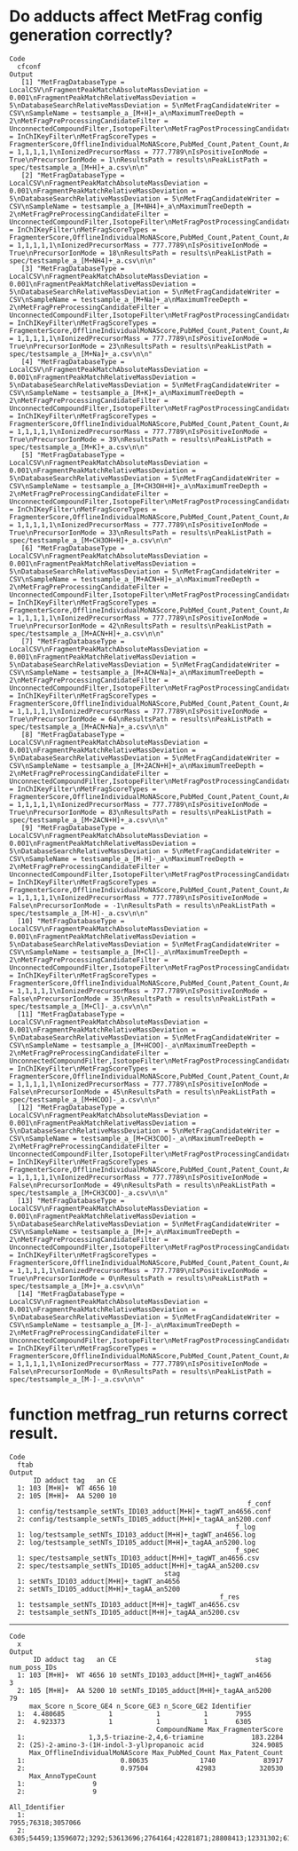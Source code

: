 # Do adducts affect MetFrag config generation correctly?

    Code
      cfconf
    Output
       [1] "MetFragDatabaseType = LocalCSV\nFragmentPeakMatchAbsoluteMassDeviation = 0.001\nFragmentPeakMatchRelativeMassDeviation = 5\nDatabaseSearchRelativeMassDeviation = 5\nMetFragCandidateWriter = CSV\nSampleName = testsample_a_[M+H]+_a\nMaximumTreeDepth = 2\nMetFragPreProcessingCandidateFilter = UnconnectedCompoundFilter,IsotopeFilter\nMetFragPostProcessingCandidateFilter = InChIKeyFilter\nMetFragScoreTypes = FragmenterScore,OfflineIndividualMoNAScore,PubMed_Count,Patent_Count,AnnoTypeCount\nMetFragScoreWeights = 1,1,1,1,1\nIonizedPrecursorMass = 777.7789\nIsPositiveIonMode = True\nPrecursorIonMode = 1\nResultsPath = results\nPeakListPath = spec/testsample_a_[M+H]+_a.csv\n\n"             
       [2] "MetFragDatabaseType = LocalCSV\nFragmentPeakMatchAbsoluteMassDeviation = 0.001\nFragmentPeakMatchRelativeMassDeviation = 5\nDatabaseSearchRelativeMassDeviation = 5\nMetFragCandidateWriter = CSV\nSampleName = testsample_a_[M+NH4]+_a\nMaximumTreeDepth = 2\nMetFragPreProcessingCandidateFilter = UnconnectedCompoundFilter,IsotopeFilter\nMetFragPostProcessingCandidateFilter = InChIKeyFilter\nMetFragScoreTypes = FragmenterScore,OfflineIndividualMoNAScore,PubMed_Count,Patent_Count,AnnoTypeCount\nMetFragScoreWeights = 1,1,1,1,1\nIonizedPrecursorMass = 777.7789\nIsPositiveIonMode = True\nPrecursorIonMode = 18\nResultsPath = results\nPeakListPath = spec/testsample_a_[M+NH4]+_a.csv\n\n"        
       [3] "MetFragDatabaseType = LocalCSV\nFragmentPeakMatchAbsoluteMassDeviation = 0.001\nFragmentPeakMatchRelativeMassDeviation = 5\nDatabaseSearchRelativeMassDeviation = 5\nMetFragCandidateWriter = CSV\nSampleName = testsample_a_[M+Na]+_a\nMaximumTreeDepth = 2\nMetFragPreProcessingCandidateFilter = UnconnectedCompoundFilter,IsotopeFilter\nMetFragPostProcessingCandidateFilter = InChIKeyFilter\nMetFragScoreTypes = FragmenterScore,OfflineIndividualMoNAScore,PubMed_Count,Patent_Count,AnnoTypeCount\nMetFragScoreWeights = 1,1,1,1,1\nIonizedPrecursorMass = 777.7789\nIsPositiveIonMode = True\nPrecursorIonMode = 23\nResultsPath = results\nPeakListPath = spec/testsample_a_[M+Na]+_a.csv\n\n"          
       [4] "MetFragDatabaseType = LocalCSV\nFragmentPeakMatchAbsoluteMassDeviation = 0.001\nFragmentPeakMatchRelativeMassDeviation = 5\nDatabaseSearchRelativeMassDeviation = 5\nMetFragCandidateWriter = CSV\nSampleName = testsample_a_[M+K]+_a\nMaximumTreeDepth = 2\nMetFragPreProcessingCandidateFilter = UnconnectedCompoundFilter,IsotopeFilter\nMetFragPostProcessingCandidateFilter = InChIKeyFilter\nMetFragScoreTypes = FragmenterScore,OfflineIndividualMoNAScore,PubMed_Count,Patent_Count,AnnoTypeCount\nMetFragScoreWeights = 1,1,1,1,1\nIonizedPrecursorMass = 777.7789\nIsPositiveIonMode = True\nPrecursorIonMode = 39\nResultsPath = results\nPeakListPath = spec/testsample_a_[M+K]+_a.csv\n\n"            
       [5] "MetFragDatabaseType = LocalCSV\nFragmentPeakMatchAbsoluteMassDeviation = 0.001\nFragmentPeakMatchRelativeMassDeviation = 5\nDatabaseSearchRelativeMassDeviation = 5\nMetFragCandidateWriter = CSV\nSampleName = testsample_a_[M+CH3OH+H]+_a\nMaximumTreeDepth = 2\nMetFragPreProcessingCandidateFilter = UnconnectedCompoundFilter,IsotopeFilter\nMetFragPostProcessingCandidateFilter = InChIKeyFilter\nMetFragScoreTypes = FragmenterScore,OfflineIndividualMoNAScore,PubMed_Count,Patent_Count,AnnoTypeCount\nMetFragScoreWeights = 1,1,1,1,1\nIonizedPrecursorMass = 777.7789\nIsPositiveIonMode = True\nPrecursorIonMode = 33\nResultsPath = results\nPeakListPath = spec/testsample_a_[M+CH3OH+H]+_a.csv\n\n"
       [6] "MetFragDatabaseType = LocalCSV\nFragmentPeakMatchAbsoluteMassDeviation = 0.001\nFragmentPeakMatchRelativeMassDeviation = 5\nDatabaseSearchRelativeMassDeviation = 5\nMetFragCandidateWriter = CSV\nSampleName = testsample_a_[M+ACN+H]+_a\nMaximumTreeDepth = 2\nMetFragPreProcessingCandidateFilter = UnconnectedCompoundFilter,IsotopeFilter\nMetFragPostProcessingCandidateFilter = InChIKeyFilter\nMetFragScoreTypes = FragmenterScore,OfflineIndividualMoNAScore,PubMed_Count,Patent_Count,AnnoTypeCount\nMetFragScoreWeights = 1,1,1,1,1\nIonizedPrecursorMass = 777.7789\nIsPositiveIonMode = True\nPrecursorIonMode = 42\nResultsPath = results\nPeakListPath = spec/testsample_a_[M+ACN+H]+_a.csv\n\n"    
       [7] "MetFragDatabaseType = LocalCSV\nFragmentPeakMatchAbsoluteMassDeviation = 0.001\nFragmentPeakMatchRelativeMassDeviation = 5\nDatabaseSearchRelativeMassDeviation = 5\nMetFragCandidateWriter = CSV\nSampleName = testsample_a_[M+ACN+Na]+_a\nMaximumTreeDepth = 2\nMetFragPreProcessingCandidateFilter = UnconnectedCompoundFilter,IsotopeFilter\nMetFragPostProcessingCandidateFilter = InChIKeyFilter\nMetFragScoreTypes = FragmenterScore,OfflineIndividualMoNAScore,PubMed_Count,Patent_Count,AnnoTypeCount\nMetFragScoreWeights = 1,1,1,1,1\nIonizedPrecursorMass = 777.7789\nIsPositiveIonMode = True\nPrecursorIonMode = 64\nResultsPath = results\nPeakListPath = spec/testsample_a_[M+ACN+Na]+_a.csv\n\n"  
       [8] "MetFragDatabaseType = LocalCSV\nFragmentPeakMatchAbsoluteMassDeviation = 0.001\nFragmentPeakMatchRelativeMassDeviation = 5\nDatabaseSearchRelativeMassDeviation = 5\nMetFragCandidateWriter = CSV\nSampleName = testsample_a_[M+2ACN+H]+_a\nMaximumTreeDepth = 2\nMetFragPreProcessingCandidateFilter = UnconnectedCompoundFilter,IsotopeFilter\nMetFragPostProcessingCandidateFilter = InChIKeyFilter\nMetFragScoreTypes = FragmenterScore,OfflineIndividualMoNAScore,PubMed_Count,Patent_Count,AnnoTypeCount\nMetFragScoreWeights = 1,1,1,1,1\nIonizedPrecursorMass = 777.7789\nIsPositiveIonMode = True\nPrecursorIonMode = 83\nResultsPath = results\nPeakListPath = spec/testsample_a_[M+2ACN+H]+_a.csv\n\n"  
       [9] "MetFragDatabaseType = LocalCSV\nFragmentPeakMatchAbsoluteMassDeviation = 0.001\nFragmentPeakMatchRelativeMassDeviation = 5\nDatabaseSearchRelativeMassDeviation = 5\nMetFragCandidateWriter = CSV\nSampleName = testsample_a_[M-H]-_a\nMaximumTreeDepth = 2\nMetFragPreProcessingCandidateFilter = UnconnectedCompoundFilter,IsotopeFilter\nMetFragPostProcessingCandidateFilter = InChIKeyFilter\nMetFragScoreTypes = FragmenterScore,OfflineIndividualMoNAScore,PubMed_Count,Patent_Count,AnnoTypeCount\nMetFragScoreWeights = 1,1,1,1,1\nIonizedPrecursorMass = 777.7789\nIsPositiveIonMode = False\nPrecursorIonMode = -1\nResultsPath = results\nPeakListPath = spec/testsample_a_[M-H]-_a.csv\n\n"           
      [10] "MetFragDatabaseType = LocalCSV\nFragmentPeakMatchAbsoluteMassDeviation = 0.001\nFragmentPeakMatchRelativeMassDeviation = 5\nDatabaseSearchRelativeMassDeviation = 5\nMetFragCandidateWriter = CSV\nSampleName = testsample_a_[M+Cl]-_a\nMaximumTreeDepth = 2\nMetFragPreProcessingCandidateFilter = UnconnectedCompoundFilter,IsotopeFilter\nMetFragPostProcessingCandidateFilter = InChIKeyFilter\nMetFragScoreTypes = FragmenterScore,OfflineIndividualMoNAScore,PubMed_Count,Patent_Count,AnnoTypeCount\nMetFragScoreWeights = 1,1,1,1,1\nIonizedPrecursorMass = 777.7789\nIsPositiveIonMode = False\nPrecursorIonMode = 35\nResultsPath = results\nPeakListPath = spec/testsample_a_[M+Cl]-_a.csv\n\n"         
      [11] "MetFragDatabaseType = LocalCSV\nFragmentPeakMatchAbsoluteMassDeviation = 0.001\nFragmentPeakMatchRelativeMassDeviation = 5\nDatabaseSearchRelativeMassDeviation = 5\nMetFragCandidateWriter = CSV\nSampleName = testsample_a_[M+HCOO]-_a\nMaximumTreeDepth = 2\nMetFragPreProcessingCandidateFilter = UnconnectedCompoundFilter,IsotopeFilter\nMetFragPostProcessingCandidateFilter = InChIKeyFilter\nMetFragScoreTypes = FragmenterScore,OfflineIndividualMoNAScore,PubMed_Count,Patent_Count,AnnoTypeCount\nMetFragScoreWeights = 1,1,1,1,1\nIonizedPrecursorMass = 777.7789\nIsPositiveIonMode = False\nPrecursorIonMode = 45\nResultsPath = results\nPeakListPath = spec/testsample_a_[M+HCOO]-_a.csv\n\n"     
      [12] "MetFragDatabaseType = LocalCSV\nFragmentPeakMatchAbsoluteMassDeviation = 0.001\nFragmentPeakMatchRelativeMassDeviation = 5\nDatabaseSearchRelativeMassDeviation = 5\nMetFragCandidateWriter = CSV\nSampleName = testsample_a_[M+CH3COO]-_a\nMaximumTreeDepth = 2\nMetFragPreProcessingCandidateFilter = UnconnectedCompoundFilter,IsotopeFilter\nMetFragPostProcessingCandidateFilter = InChIKeyFilter\nMetFragScoreTypes = FragmenterScore,OfflineIndividualMoNAScore,PubMed_Count,Patent_Count,AnnoTypeCount\nMetFragScoreWeights = 1,1,1,1,1\nIonizedPrecursorMass = 777.7789\nIsPositiveIonMode = False\nPrecursorIonMode = 49\nResultsPath = results\nPeakListPath = spec/testsample_a_[M+CH3COO]-_a.csv\n\n" 
      [13] "MetFragDatabaseType = LocalCSV\nFragmentPeakMatchAbsoluteMassDeviation = 0.001\nFragmentPeakMatchRelativeMassDeviation = 5\nDatabaseSearchRelativeMassDeviation = 5\nMetFragCandidateWriter = CSV\nSampleName = testsample_a_[M+]+_a\nMaximumTreeDepth = 2\nMetFragPreProcessingCandidateFilter = UnconnectedCompoundFilter,IsotopeFilter\nMetFragPostProcessingCandidateFilter = InChIKeyFilter\nMetFragScoreTypes = FragmenterScore,OfflineIndividualMoNAScore,PubMed_Count,Patent_Count,AnnoTypeCount\nMetFragScoreWeights = 1,1,1,1,1\nIonizedPrecursorMass = 777.7789\nIsPositiveIonMode = True\nPrecursorIonMode = 0\nResultsPath = results\nPeakListPath = spec/testsample_a_[M+]+_a.csv\n\n"               
      [14] "MetFragDatabaseType = LocalCSV\nFragmentPeakMatchAbsoluteMassDeviation = 0.001\nFragmentPeakMatchRelativeMassDeviation = 5\nDatabaseSearchRelativeMassDeviation = 5\nMetFragCandidateWriter = CSV\nSampleName = testsample_a_[M-]-_a\nMaximumTreeDepth = 2\nMetFragPreProcessingCandidateFilter = UnconnectedCompoundFilter,IsotopeFilter\nMetFragPostProcessingCandidateFilter = InChIKeyFilter\nMetFragScoreTypes = FragmenterScore,OfflineIndividualMoNAScore,PubMed_Count,Patent_Count,AnnoTypeCount\nMetFragScoreWeights = 1,1,1,1,1\nIonizedPrecursorMass = 777.7789\nIsPositiveIonMode = False\nPrecursorIonMode = 0\nResultsPath = results\nPeakListPath = spec/testsample_a_[M-]-_a.csv\n\n"              

# function metfrag_run returns correct result.

    Code
      ftab
    Output
          ID adduct tag   an CE
      1: 103 [M+H]+  WT 4656 10
      2: 105 [M+H]+  AA 5200 10
                                                                f_conf
      1: config/testsample_setNTs_ID103_adduct[M+H]+_tagWT_an4656.conf
      2: config/testsample_setNTs_ID105_adduct[M+H]+_tagAA_an5200.conf
                                                             f_log
      1: log/testsample_setNTs_ID103_adduct[M+H]+_tagWT_an4656.log
      2: log/testsample_setNTs_ID105_adduct[M+H]+_tagAA_an5200.log
                                                             f_spec
      1: spec/testsample_setNTs_ID103_adduct[M+H]+_tagWT_an4656.csv
      2: spec/testsample_setNTs_ID105_adduct[M+H]+_tagAA_an5200.csv
                                           stag
      1: setNTs_ID103_adduct[M+H]+_tagWT_an4656
      2: setNTs_ID105_adduct[M+H]+_tagAA_an5200
                                                         f_res
      1: testsample_setNTs_ID103_adduct[M+H]+_tagWT_an4656.csv
      2: testsample_setNTs_ID105_adduct[M+H]+_tagAA_an5200.csv

---

    Code
      x
    Output
          ID adduct tag   an CE                                   stag num_poss_IDs
      1: 103 [M+H]+  WT 4656 10 setNTs_ID103_adduct[M+H]+_tagWT_an4656            3
      2: 105 [M+H]+  AA 5200 10 setNTs_ID105_adduct[M+H]+_tagAA_an5200           79
         max_Score n_Score_GE4 n_Score_GE3 n_Score_GE2 Identifier
      1:  4.480685           1           1           1       7955
      2:  4.923373           1           1           1       6305
                                         CompoundName Max_FragmenterScore
      1:                1,3,5-triazine-2,4,6-triamine            183.2284
      2: (2S)-2-amino-3-(1H-indol-3-yl)propanoic acid            324.9085
         Max_OfflineIndividualMoNAScore Max_PubMed_Count Max_Patent_Count
      1:                        0.80635             1740            83917
      2:                        0.97504            42983           320530
         Max_AnnoTypeCount
      1:                 9
      2:                 9
                                                                                                                                                                                                                                                                                                                                                                                                                                                                                                                                                                                                                               All_Identifier
      1:                                                                                                                                                                                                                                                                                                                                                                                                                                                                                                                                                                                                                   7955;76318;3057066
      2: 6305;54459;13596072;3292;53613696;2764164;42281871;28808413;12331302;61307511;43308922;207696;68386764;14374492;3045196;732887;1476606;231558;259193;3064503;109115;6445208;9588613;2034851;54847133;6002761;91480;3086487;3086499;3087980;67218699;231964;65932;4344644;755565;101516781;308071;24971333;206196;135436543;8551010;217642;98415;137349164;59833;3064824;907174;289049;138115391;937052;63733;89053;3032614;4444779;22348363;3054223;4098428;98889;123963;26433;97551;23511414;295571;4712703;135566968;3059780;12602;573861;13584912;91785;62140546;4255416;171417;743829;10822054;7164635;22486203;239183;135454393

